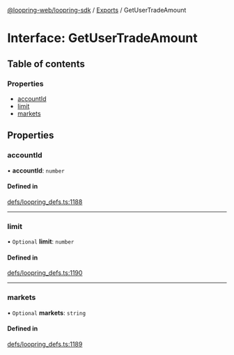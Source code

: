 [@loopring-web/loopring-sdk](../README.md) / [Exports](../modules.md) / GetUserTradeAmount

# Interface: GetUserTradeAmount

## Table of contents

### Properties

- [accountId](GetUserTradeAmount.md#accountid)
- [limit](GetUserTradeAmount.md#limit)
- [markets](GetUserTradeAmount.md#markets)

## Properties

### accountId

• **accountId**: `number`

#### Defined in

[defs/loopring_defs.ts:1188](https://github.com/Loopring/loopring_sdk/blob/24fdf4c/src/defs/loopring_defs.ts#L1188)

___

### limit

• `Optional` **limit**: `number`

#### Defined in

[defs/loopring_defs.ts:1190](https://github.com/Loopring/loopring_sdk/blob/24fdf4c/src/defs/loopring_defs.ts#L1190)

___

### markets

• `Optional` **markets**: `string`

#### Defined in

[defs/loopring_defs.ts:1189](https://github.com/Loopring/loopring_sdk/blob/24fdf4c/src/defs/loopring_defs.ts#L1189)
